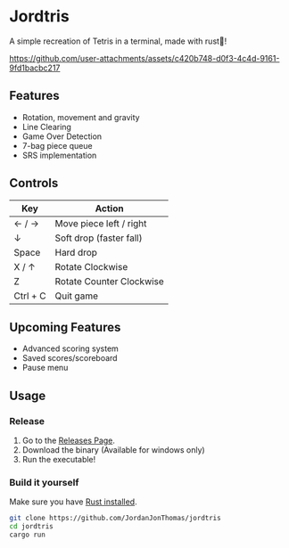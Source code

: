 # Jordtris
A simple recreation of Tetris in a terminal, made with rust🦀!

https://github.com/user-attachments/assets/c420b748-d0f3-4c4d-9161-9fd1bacbc217

## Features

- Rotation, movement and gravity
- Line Clearing
- Game Over Detection
- 7-bag piece queue
- SRS implementation

## Controls
| Key         | Action                     |
|-------------|----------------------------|
| ← / →       | Move piece left / right    |
| ↓           | Soft drop (faster fall)    |
| Space       | Hard drop                  |
| X / ↑       | Rotate Clockwise           |
| Z           | Rotate Counter Clockwise   |
| Ctrl + C    | Quit game                  |

## Upcoming Features

- Advanced scoring system
- Saved scores/scoreboard
- Pause menu

## Usage

### Release

1. Go to the [Releases Page](https://github.com/JordanJonThomas/jordtris/releases).
2. Download the binary (Available for windows only)
3. Run the executable! 

### Build it yourself

Make sure you have [Rust installed](https://www.rust-lang.org/tools/install).

```bash
git clone https://github.com/JordanJonThomas/jordtris
cd jordtris
cargo run
